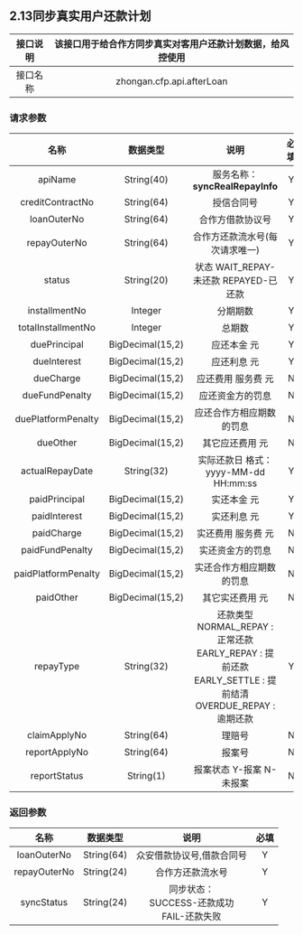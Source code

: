 ## 2.13同步真实用户还款计划

接口说明 | 该接口用于给合作方同步真实对客用户还款计划数据，给风控使用
:-: | :-:    
接口名称 | zhongan.cfp.api.afterLoan

### 请求参数
名称 | 数据类型 |说明 | 必填 
:-: | :-:     | :-: | :-: 
apiName | String(40) | 服务名称：__syncRealRepayInfo__| Y
creditContractNo | String(64) | 授信合同号 | Y
loanOuterNo | String(64) | 合作方借款协议号 | Y
repayOuterNo | String(64) | 合作方还款流水号(每次请求唯一) | Y
status | String(20) | 状态 WAIT_REPAY-未还款 REPAYED-已还款 | Y
installmentNo | Integer | 分期期数 | Y
totalInstallmentNo | Integer | 总期数 | Y
duePrincipal | BigDecimal(15,2) | 应还本金 元 | Y
dueInterest | BigDecimal(15,2) | 应还利息 元 | Y
dueCharge | BigDecimal(15,2) | 应还费用 服务费 元 | N
dueFundPenalty | BigDecimal(15,2) | 应还资金方的罚息 | N
duePlatformPenalty | BigDecimal(15,2) | 应还合作方相应期数的罚息 | N
dueOther | BigDecimal(15,2) | 其它应还费用 元 | N
actualRepayDate | String(32) | 实际还款日 格式：yyyy-MM-dd HH:mm:ss |Y
paidPrincipal | BigDecimal(15,2) | 实还本金 元 | Y
paidInterest | BigDecimal(15,2) | 实还利息 元 | Y
paidCharge | BigDecimal(15,2) | 实还费用 服务费 元 | N
paidFundPenalty | BigDecimal(15,2) | 实还资金方的罚息 | N
paidPlatformPenalty | BigDecimal(15,2) | 实还合作方相应期数的罚息 | N
paidOther | BigDecimal(15,2) | 其它实还费用 元 | N
repayType | String(32) | 还款类型<br>NORMAL_REPAY :正常还款<br>EARLY_REPAY : 提前还款<br>EARLY_SETTLE : 提前结清<br>OVERDUE_REPAY : 逾期还款 | Y
claimApplyNo | String(64) | 理赔号 | N
reportApplyNo | String(64) | 报案号 | N
reportStatus | String(1) |  报案状态 Y-报案 N-未报案 | N


### 返回参数
名称 | 数据类型 | 说明 | 必填 
:-: | :-:     | :-: | :-: 
loanOuterNo | String(64) | 众安借款协议号,借款合同号 | Y
repayOuterNo | String(24) | 合作方还款流水号 | Y
syncStatus | String(24) | 同步状态：<br>SUCCESS-还款成功<br>FAIL-还款失败 | Y





